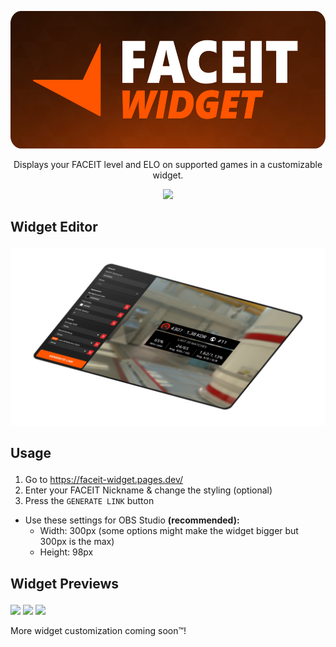 <p align="center"><a href="https://faceit-widget.pages.dev/"><img src="https://raw.githubusercontent.com/jelolul/faceit-widget/main/public/assets/icons/faceit-widget-bg-logo.svg" width=582px height=220px></a></p>

<p align="center">Displays your FACEIT level and ELO on supported games in a customizable widget.</p>

<p align="center"><a href="https://ko-fi.com/L3L565L7Y"><img src="https://ko-fi.com/img/githubbutton_sm.svg"></a>


## <p align="left">Widget Editor

<p align="left"><a href="https://faceit-widget.pages.dev/widget-editor"><img src="https://raw.githubusercontent.com/jelolul/faceit-widget/refs/heads/main/public/assets/images/faceit-widget-editor-preview.png"></a></p>

## <p align="left">Usage</p>

1. Go to https://faceit-widget.pages.dev/
2. Enter your FACEIT Nickname & change the styling (optional)
3. Press the `GENERATE LINK` button
- Use these settings for OBS Studio **(recommended):**
  - Width: 300px (some options might make the widget bigger but 300px is the max)
  - Height: 98px

## <p align="left">Widget Previews</p>

<p align="left">
  <a href="https://faceit-widget.pages.dev/widget-editor?nickname=FrozenBag&game=cs2&background-color=1f1f22&text-color=ffffff&border-radius=24" alt="Widget Example">
      <img src="https://github.com/jelolul/faceit-tracker/assets/57115853/ae02d8fc-1731-49db-b622-fa349bf5d857" /></a>
  <a href="https://faceit-widget.pages.dev/widget-editor?nickname=jelolul&game=cs2&background-color=eeeeee&text-color=000000&border-radius=24" alt="Widget Example">
      <img src="https://github.com/jelolul/faceit-tracker/assets/57115853/13a3e2b9-9556-41c0-936c-51b72db4189b" /></a>
  <a href="https://faceit-widget.pages.dev/widget-editor?nickname=s1mple&game=cs2&background-color=ff5500&text-color=ffffff&border-radius=5" alt="Widget Example">
      <img src="https://github.com/jelolul/faceit-tracker/assets/57115853/ad642b40-8e4b-46bb-9444-668bcfc9a313" /></a>
  <p align="left">
    More widget customization coming soon™️!
  </p>
</p>

